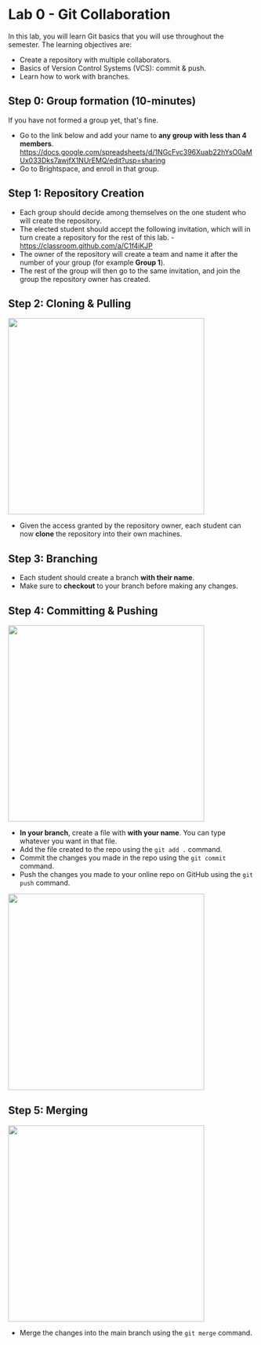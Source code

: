 # Lab 0 - Git Collaboration

In this lab, you will learn Git basics that you will use throughout the semester. The learning objectives are:
- Create a repository with multiple collaborators.
- Basics of Version Control Systems (VCS): commit & push.
- Learn how to work with branches.

## Step 0: Group formation (10-minutes)
If you have not formed a group yet, that's fine.

- Go to the link below and add your name to **any group with less than 4 members**.
https://docs.google.com/spreadsheets/d/1NGcFvc396Xuab22hYsO0aMUx033Dks7awjfX1NUrEMQ/edit?usp=sharing
- Go to Brightspace, and enroll in that group.

## Step 1: Repository Creation
- Each group should decide among themselves on the one student who will create the repository.
- The elected student should accept the following invitation, which will in turn create a repository for the rest of this lab.	- https://classroom.github.com/a/C1f4iKJP
- The owner of the repository will create a team and name it after the number of your group (for example **Group 1**).
- The rest of the group will then go to the same invitation, and join the group the repository owner has created.

## Step 2: Cloning & Pulling
<img src="https://i.imgflip.com/6ghjvl.jpg" width=400/>

- Given the access granted by the repository owner, each student can now **clone** the repository into their own machines.
## Step 3: Branching
- Each student should create a branch **with their name**.
- Make sure to **checkout** to your branch before making any changes.
  
## Step 4: Committing & Pushing
<img src="https://raw.githubusercontent.com/hendrixroa/in-case-of-fire-1/master/in_case_of_fire.png" width=400>

- **In your branch**, create a file with **with your name**. You can type whatever you want in that file.
- Add the file created to the repo using the `git add .` command.
- Commit the changes you made in the repo using the `git commit` command.
- Push the changes you made to your online repo on GitHub using the `git push` command.
<img src="https://i.imgflip.com/6ghjig.jpg" width=400/>

## Step 5: Merging
<img src="https://i.gifer.com/origin/af/af5390cd28dc7e4c826392b670991ee0.gif" width=400>

- Merge the changes into the main branch using the `git merge` command.
